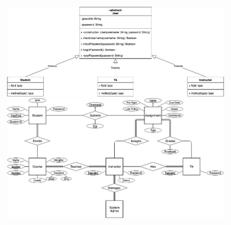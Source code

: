 ![alt class-diagram](Class%20Diagram.png)
![alt er-diagram](Entity-Relationship%20Model%20Diagram.png)
